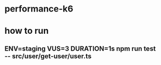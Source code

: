 # performance-k6

# how to run 
## ENV=staging VUS=3 DURATION=1s npm run test -- src/user/get-user/user.ts